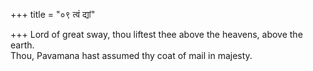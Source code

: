 +++
title = "०९ त्वं द्यां"

+++
Lord of great sway, thou liftest thee above the heavens, above the earth.  
     Thou, Pavamana hast assumed thy coat of mail in majesty.